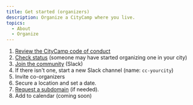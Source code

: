 ```yaml
---
title: Get started (organizers)
description: Organize a CityCamp where you live.
topics:
  - About
  - Organize
---
```


1. [Review the CityCamp code of conduct](/conduct)
2. [Check status](/find) (someone may have started organizing one in your city)
3. [Join the community](https://join.slack.com/t/citycamp-team/shared_invite/zt-30wn3ct2a-zzxhCRYLdlKlDLvjqv~dBA) (Slack)
4. If there isn't one, start a new Slack channel (name: `cc-yourcity`)
5. Invite co-organizers
6. Secure a location and set a date.
7. [Request a subdomain](/subdomain-request) (if needed).
8. Add to calendar (coming soon)
